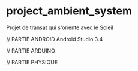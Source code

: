 # project_ambient_system

Projet de transat qui s'oriente avec le Soleil

// PARTIE ANDROID
  Android Studio 3.4


// PARTIE ARDUINO


// PARTIE PHYSIQUE
